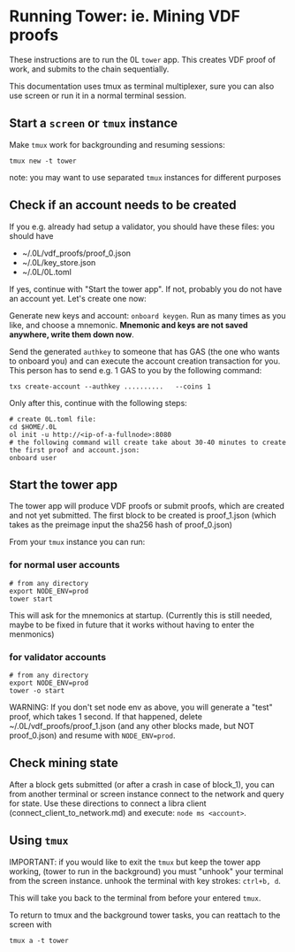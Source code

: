# Running Tower: ie. Mining VDF proofs

These instructions are to run the 0L `tower` app. This creates VDF proof of work, and submits to the chain sequentially.

This documentation uses tmux as terminal multiplexer, sure you can also use screen or run it in a normal terminal session. 

## Start a `screen` or `tmux` instance

Make `tmux` work for backgrounding and resuming sessions:
```
tmux new -t tower
```
note: you may want to use separated `tmux` instances for different purposes

## Check if an account needs to be created

If you e.g. already had setup a validator, you should have these files:
you should have 
- ~/.0L/vdf_proofs/proof_0.json
- ~/.0L/key_store.json
- ~/.0L/0L.toml

If yes, continue with "Start the tower app".
If not, probably you do not have an account yet. Let's create one now:

Generate new keys and account: `onboard keygen`. Run as many times as you like, and choose a mnemonic. 
**Mnemonic and keys are not saved anywhere, write them down now**. 

Send the generated `authkey` to someone that has GAS (the one who wants to onboard you) and can execute the account creation transaction for you. This person has to send e.g. 1 GAS to you by the following command:

```
txs create-account --authkey ..........   --coins 1 
```

Only after this, continue with the following steps:

```
# create 0L.toml file:
cd $HOME/.0L
ol init -u http://<ip-of-a-fullnode>:8080
# the following command will create take about 30-40 minutes to create the first proof and account.json:
onboard user
```


## Start the tower app
The tower app will produce VDF proofs or submit proofs, which are created and not yet submitted. The first block to be created is proof_1.json (which takes as the preimage input the sha256 hash of proof_0.json)

From your `tmux` instance you can run:

### for normal user accounts

```
# from any directory
export NODE_ENV=prod
tower start
```

This will ask for the mnemonics at startup. (Currently this is still needed, maybe to be fixed in future that it works without having to enter the menmonics)

### for validator accounts

```
# from any directory
export NODE_ENV=prod
tower -o start
```

WARNING: If you don't set node env as above, you will generate a "test" proof, which takes 1 second. If that happened, delete ~/.0L/vdf_proofs/proof_1.json (and any other blocks made, but NOT proof_0.json) and resume with `NODE_ENV=prod`.

## Check mining state

After a block gets submitted (or after a crash in case of block_1), you can from another terminal or screen instance connect to the network and query for state. Use these directions to connect a libra client (connect_client_to_network.md) and execute: `node ms <account>`. 

## Using `tmux`
IMPORTANT: if you would like to exit the `tmux` but keep the tower app working, (tower to run in the background) you must "unhook" your terminal from the screen instance.
unhook the terminal with key strokes:
`ctrl+b, d`.

This will take you back to the terminal from before your entered `tmux`.

To return to tmux and the background tower tasks, you can reattach to the screen with 
```
tmux a -t tower
```
